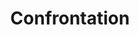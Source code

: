 ---
pid: ch420
title: Confrontation
location_transcription: City Hall courtyard
coordinates: "[-75.163575421308, 39.95239188039]"
zipcode: '19090'
gen_neighborhood: 
neighborhood: 
outside_phl: 'Willow Grove PA '
age: '76'
age_range: 70+
instagram: 
image_file_name: ch_420.jpg
proposal_transcription: Rizzo & Catto facing each other
topic: 
topic_summary: 
type: 
keywords_other: 
credit: 
image_labels: 
twitter: 
facebook: 
permalink: "/monuments/ch420/"
layout: item-page
---